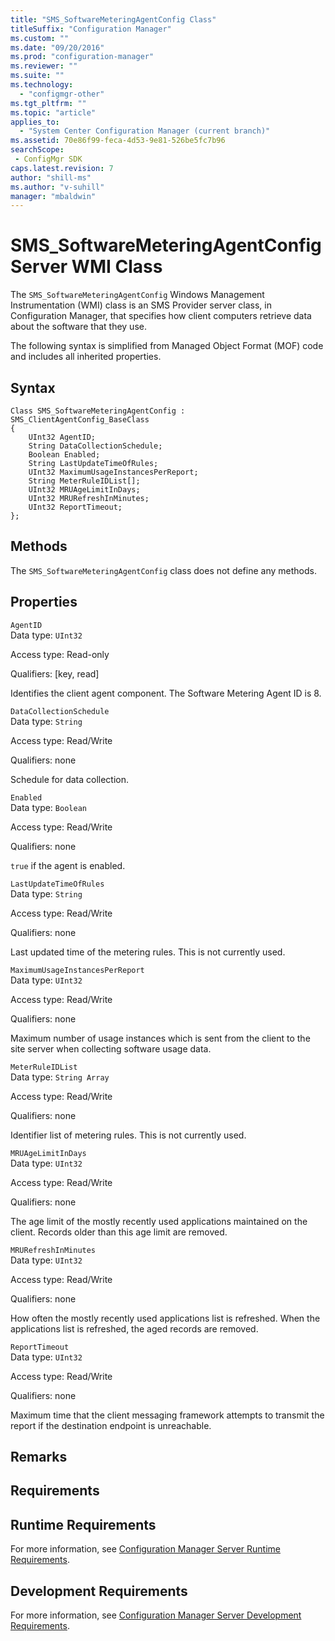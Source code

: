 ```yaml
---
title: "SMS_SoftwareMeteringAgentConfig Class"
titleSuffix: "Configuration Manager"
ms.custom: ""
ms.date: "09/20/2016"
ms.prod: "configuration-manager"
ms.reviewer: ""
ms.suite: ""
ms.technology:
  - "configmgr-other"
ms.tgt_pltfrm: ""
ms.topic: "article"
applies_to:
  - "System Center Configuration Manager (current branch)"
ms.assetid: 70e86f99-feca-4d53-9e81-526be5fc7b96searchScope: - ConfigMgr SDK
caps.latest.revision: 7
author: "shill-ms"
ms.author: "v-suhill"
manager: "mbaldwin"
---
```

# SMS_SoftwareMeteringAgentConfig Server WMI Class
The `SMS_SoftwareMeteringAgentConfig` Windows Management Instrumentation (WMI) class is an SMS Provider server class, in Configuration Manager, that specifies how client computers retrieve data about the software that they use.  

 The following syntax is simplified from Managed Object Format (MOF) code and includes all inherited properties.  

## Syntax  

```  
Class SMS_SoftwareMeteringAgentConfig : SMS_ClientAgentConfig_BaseClass  
{  
    UInt32 AgentID;  
    String DataCollectionSchedule;  
    Boolean Enabled;  
    String LastUpdateTimeOfRules;  
    UInt32 MaximumUsageInstancesPerReport;  
    String MeterRuleIDList[];  
    UInt32 MRUAgeLimitInDays;  
    UInt32 MRURefreshInMinutes;  
    UInt32 ReportTimeout;  
};  
```  

## Methods  
 The `SMS_SoftwareMeteringAgentConfig` class does not define any methods.  

## Properties  
 `AgentID`  
 Data type: `UInt32`  

 Access type: Read-only  

 Qualifiers: [key, read]  

 Identifies the client agent component. The Software Metering Agent ID is 8.  

 `DataCollectionSchedule`  
 Data type: `String`  

 Access type: Read/Write  

 Qualifiers: none  

 Schedule for data collection.  

 `Enabled`  
 Data type: `Boolean`  

 Access type: Read/Write  

 Qualifiers: none  

 `true` if the agent is enabled.  

 `LastUpdateTimeOfRules`  
 Data type: `String`  

 Access type: Read/Write  

 Qualifiers: none  

 Last updated time of the metering rules. This is not currently used.  

 `MaximumUsageInstancesPerReport`  
 Data type: `UInt32`  

 Access type: Read/Write  

 Qualifiers: none  

 Maximum number of usage instances which is sent from the client to the site server when collecting software usage data.  

 `MeterRuleIDList`  
 Data type: `String Array`  

 Access type: Read/Write  

 Qualifiers: none  

 Identifier list of metering rules. This is not currently used.  

 `MRUAgeLimitInDays`  
 Data type: `UInt32`  

 Access type: Read/Write  

 Qualifiers: none  

 The age limit of the mostly recently used applications maintained on the client. Records older than this age limit are removed.  

 `MRURefreshInMinutes`  
 Data type: `UInt32`  

 Access type: Read/Write  

 Qualifiers: none  

 How often the mostly recently used applications list is refreshed. When the applications list is refreshed, the aged records are removed.  

 `ReportTimeout`  
 Data type: `UInt32`  

 Access type: Read/Write  

 Qualifiers: none  

 Maximum time that the client messaging framework attempts to transmit the report if the destination endpoint is unreachable.  

## Remarks  

## Requirements  

## Runtime Requirements  
 For more information, see [Configuration Manager Server Runtime Requirements](../../../../../develop/core/reqs/server-runtime-requirements.md).  

## Development Requirements  
 For more information, see [Configuration Manager Server Development Requirements](../../../../../develop/core/reqs/server-development-requirements.md).
